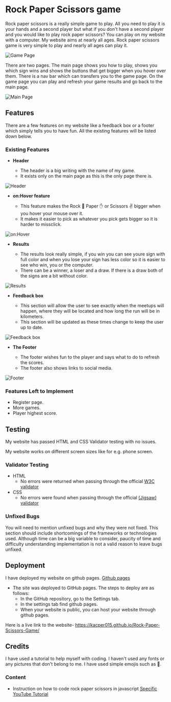 # Rock Paper Scissors game

Rock paper scissors is a really simple game to play. All you need to play it is your hands and a second player but what if you don't have a second player and you would like to play rock paper scissors? You can play on my website with a computer. My website aims at nearly all ages. Rock paper scissors game is very simple to play and nearly all ages can play it.

![Game Page](hhttps://github.com/Kacper015/Rock-Paper-Scissors-Game/blob/f4c0833ee3ea30dcbf5b3eb5b699250de3fcd511/Media/RockPaperScissorsGamePage.png)

There are two pages. The main page shows you how to play, shows you which sign wins and shows the buttons that get bigger when you hover over them. There is a nav bar which can transfers you to the game page. On the game page you can play and refresh your game results and go back to the main page.

![Main Page](https://github.com/Kacper015/Rock-Paper-Scissors-Game/blob/462a3460cc5045e7123c1fb827c6735a996a3016/Media/RPS%20Main.png)

## Features 

There are a few features on my website like a feedback box or a footer which simply tells you to have fun. All the existing features will be listed down below. 

### Existing Features

- __Header__

  - The header is a big writing with the name of my game.
  - It exists only on the main page as this is the only page there is. 

![Header](https://github.com/Kacper015/Rock-Paper-Scissors-Game/blob/33b3c5c2454129fbca19f8aa0faf2e55f723e85a/Screenshot%202022-02-14%20at%2010.51.51.png)

- __on:Hover feature__

  - This feature makes the Rock 👊 Paper ✋ or Scissors ✌️ bigger when you hover your mouse over it. 
  - It makes it easier to pick as whatever you pick gets bigger so it is harder to missclick. 

![on:Hover](https://github.com/Kacper015/Rock-Paper-Scissors-Game/blob/f4c0833ee3ea30dcbf5b3eb5b699250de3fcd511/Media/RockPaperScissorsButtons.png)

- __Results__

  - The results look really simple, if you win you can see youre sign with full color and when you lose your sign has less color so it is easier to see who win, you or the computer. 
  - There can be a winner, a loser and a draw. If there is a draw both of the signs are a bit without color. 

![Results](https://github.com/Kacper015/Rock-Paper-Scissors-Game/blob/c831554fa81579a6a125388402c98fd2e8c51879/Screenshot%202022-02-14%20at%2011.17.13.png)

- __Feedback box__

  - This section will allow the user to see exactly when the meetups will happen, where they will be located and how long the run will be in kilometers. 
  - This section will be updated as these times change to keep the user up to date. 

![Feedback box](https://github.com/Kacper015/Rock-Paper-Scissors-Game/blob/f2e7d89db4c8862906c2ad6f9c2d8e6a066a5bb0/Screenshot%202022-02-14%20at%2011.45.03.png)

- __The Footer__ 

  - The footer wishes fun to the player and says what to do to refresh the scores. 
  - The footer also shows links to social media. 

![Footer](https://github.com/Kacper015/Rock-Paper-Scissors-Game/blob/f2e7d89db4c8862906c2ad6f9c2d8e6a066a5bb0/Screenshot%202022-02-14%20at%2011.45.03.png)

### Features Left to Implement

- Register page.
- More games. 
- Player highest score. 

## Testing 

My website has passed HTML and CSS Validator testing with no issues. 

My website works on different screen sizes like for e.g. phone screen. 

### Validator Testing 

- HTML
  - No errors were returned when passing through the official [W3C validator](https://validator.w3.org/nu/?doc=https%3A%2F%2Fcode-institute-org.github.io%2Flove-running-2.0%2Findex.html)
- CSS
  - No errors were found when passing through the official [(Jigsaw) validator](https://jigsaw.w3.org/css-validator/validator?uri=https%3A%2F%2Fvalidator.w3.org%2Fnu%2F%3Fdoc%3Dhttps%253A%252F%252Fcode-institute-org.github.io%252Flove-running-2.0%252Findex.html&profile=css3svg&usermedium=all&warning=1&vextwarning=&lang=en#css)

### Unfixed Bugs

You will need to mention unfixed bugs and why they were not fixed. This section should include shortcomings of the frameworks or technologies used. Although time can be a big variable to consider, paucity of time and difficulty understanding implementation is not a valid reason to leave bugs unfixed. 

## Deployment

I have deployed my website on github pages. [Github pages](https://github.com/)

- The site was deployed to GitHub pages. The steps to deploy are as follows: 
  - In the GitHub repository, go to the Settings tab.
  - In the settings tab find github pages.
  - When your website is public, you can host your website through github pages. 

Here is a live link to the website- https://kacper015.github.io/Rock-Paper-Scissors-Game/


## Credits 

I have used a tutorial to help myself with coding. I haven't used any fonts or any pictures that don't belong to me. I have used simple emojis such as 👊.

### Content 

- Instruction on how to code rock paper scissors in javascript [Specific YouTube Tutorial](https://youtu.be/1yS-JV4fWqY)

